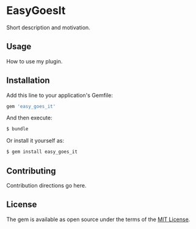 # EasyGoesIt
Short description and motivation.

## Usage
How to use my plugin.

## Installation
Add this line to your application's Gemfile:

```ruby
gem 'easy_goes_it'
```

And then execute:
```bash
$ bundle
```

Or install it yourself as:
```bash
$ gem install easy_goes_it
```

## Contributing
Contribution directions go here.

## License
The gem is available as open source under the terms of the [MIT License](https://opensource.org/licenses/MIT).
